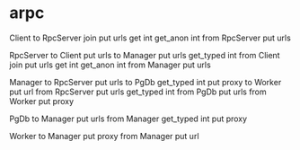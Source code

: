 # arpc
Client
    to RpcServer
        join
        put urls
        get int
        get_anon int
    from RpcServer
        put urls

RpcServer
    to Client
        put urls
    to Manager
        put urls
        get_typed int
    from Client
        join
        put urls
        get int
        get_anon int
    from Manager
        put urls

Manager
    to RpcServer
        put urls
    to PgDb
        get_typed int
        put proxy
    to Worker
        put url
    from RpcServer
        put urls
        get_typed int
    from PgDb
        put urls
    from Worker
        put proxy

PgDb
    to Manager
        put urls
    from Manager
        get_typed int
        put proxy

Worker
    to Manager
        put proxy
    from Manager
        put url